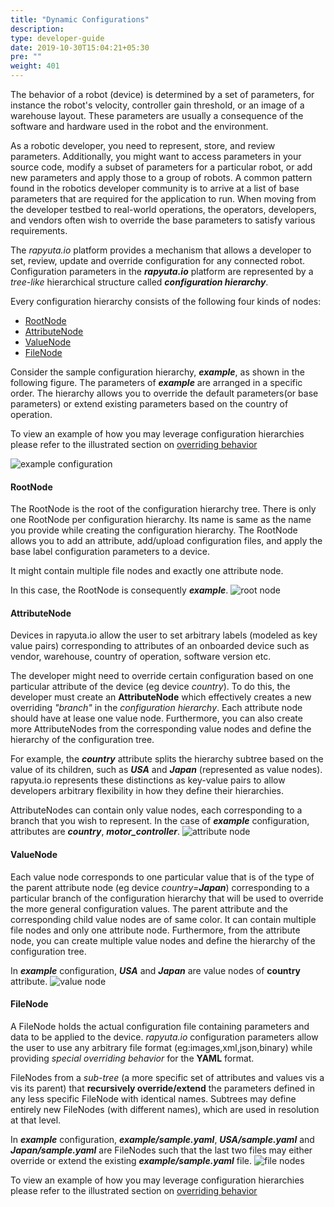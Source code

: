 ```yaml
---
title: "Dynamic Configurations"
description:
type: developer-guide
date: 2019-10-30T15:04:21+05:30
pre: ""
weight: 401
---
```


The behavior of a robot (device) is determined by a set of
parameters, for instance the robot's velocity, controller gain threshold, or an image of a warehouse layout. 
These parameters are usually a consequence of the software and hardware used in the robot and the environment.

As a robotic developer, you need to represent, store, and review parameters. Additionally, you might want to access
parameters in your source code, modify a subset of parameters for a particular robot, or add new parameters and apply those to a
group of robots. A common pattern found in the robotics developer community is to arrive at a list of base parameters that are required for the application to run. When moving from the developer testbed to real-world operations, the operators, developers, and vendors
often wish to override the base parameters to satisfy various requirements.

The *rapyuta.io* platform provides a mechanism that allows a developer to set, review, update and override configuration for any connected robot. 
Configuration parameters in the ***rapyuta.io*** platform are represented by a *tree-like* hierarchical structure 
called  ***configuration hierarchy***.  



Every configuration hierarchy consists of the following four kinds of nodes:

- [RootNode](#rootnode)
- [AttributeNode](#attributenode)
- [ValueNode](#valuenode)
- [FileNode](#filenode)

 Consider the sample
configuration hierarchy, ***example***, as shown in the following figure.
The parameters of ***example*** are arranged in a specific order. The
hierarchy allows you to override the default parameters(or base parameters)
or extend existing parameters based on the country of operation.


To view an example of how you may leverage configuration hierarchies please refer to the illustrated section on [overriding behavior](resove-configuration-hierarchy/) 
 
![example configuration](/images/core-concepts/configurations/example-config.png?classes=border,shadow&width=20pc)

#### RootNode
The RootNode is the root of the configuration hierarchy tree. There
is only one RootNode per configuration hierarchy. Its name is
same as the name you provide while creating the configuration
hierarchy. The RootNode allows you to add an attribute, add/upload
 configuration files, and apply the base label configuration parameters
  to a device.

 It might contain multiple file nodes and exactly one
attribute node.

In this case, the RootNode is consequently ***example***.
![root node](/images/core-concepts/configurations/root-node.png?classes=border,shadow&width=20pc)

#### AttributeNode
Devices in rapyuta.io allow the user to set arbitrary labels (modeled as key value pairs) corresponding to attributes of an onboarded device such as vendor, warehouse, country of operation, software version etc.

The developer might need to override certain configuration based on one particular attribute of the device (eg device *country*).
To do this, the developer must create an  **AttributeNode** which effectively creates a new overriding *"branch"* in the *configuration hierarchy*. 
Each attribute node should have at lease one value node. Furthermore, you can also create more AttributeNodes 
from the corresponding value nodes and define the hierarchy of the configuration tree.

For example,
the ***country*** attribute splits the hierarchy subtree based on
the value of its children, such as ***USA*** and ***Japan*** (represented as
value nodes). rapyuta.io represents these distinctions as key-value pairs to
allow developers arbitrary flexibility in how they define their hierarchies. 

AttributeNodes can contain only value nodes, each corresponding to a
branch that you wish to represent. In the case of ***example*** 
configuration, attributes are ***country***, ***motor_controller***.
![attribute node](/images/core-concepts/configurations/attribute-nodes.png?classes=border,shadow&width=20pc)

#### ValueNode
Each value node corresponds to one particular value that is of the type of the parent attribute node (eg device *country=**Japan***)  corresponding to a particular branch of the configuration hierarchy that will be used to override the more general configuration values.
The parent attribute and the corresponding child  value nodes are of same color. It can contain
multiple file nodes and only one attribute node. Furthermore, from the attribute node, 
you can create multiple value nodes and define the hierarchy of the configuration tree.

In ***example*** configuration, ***USA*** and ***Japan*** are value nodes of **country** attribute.
![value node](/images/core-concepts/configurations/value-node.png?classes=border,shadow&width=20pc)

#### FileNode
A FileNode holds the actual configuration file containing parameters and data to be applied to the device. 
*rapyuta.io* configuration parameters allow the user to use any arbitrary file format (eg:images,xml,json,binary) while providing *special overriding behavior* for the **YAML** format.

FileNodes from a *sub-tree* (a more specific set of attributes and values vis a
vis its parent) that **recursively override/extend** the parameters defined in
any less specific FileNode with identical names. Subtrees may define
entirely new FileNodes (with different names), which are used in
resolution at that level.

In ***example*** configuration, ***example/sample.yaml***, ***USA/sample.yaml***
and ***Japan/sample.yaml*** are FileNodes such that the last two files may
either override or extend the existing ***example/sample.yaml*** file.
![file nodes](/images/core-concepts/configurations/parameters-files.png?classes=border,shadow&width=20pc)


To view an example of how you may leverage configuration hierarchies please refer to the illustrated section on [overriding behavior](resove-configuration-hierarchy/) 
